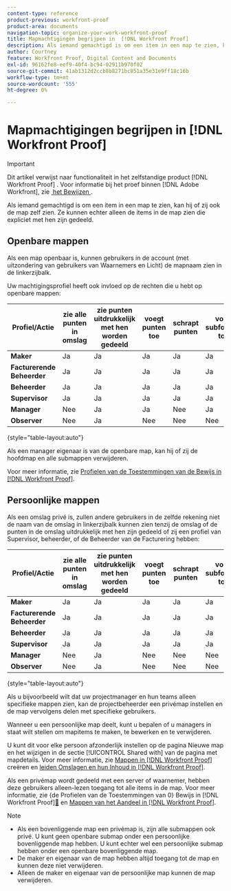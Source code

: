 ```yaml
---
content-type: reference
product-previous: workfront-proof
product-area: documents
navigation-topic: organize-your-work-workfront-proof
title: Mapmachtigingen begrijpen in  [!DNL Workfront Proof]
description: Als iemand gemachtigd is om een item in een map te zien, kan hij of zij ook de map zelf zien. Ze kunnen echter alleen de items in de map zien die expliciet met hen zijn gedeeld.
author: Courtney
feature: Workfront Proof, Digital Content and Documents
exl-id: 96162fe8-eef9-40f4-bc94-02911b970f02
source-git-commit: 41ab1312d2ccb8b8271bc851a35e31e9ff18c16b
workflow-type: tm+mt
source-wordcount: '555'
ht-degree: 0%

---
```


# Mapmachtigingen begrijpen in [!DNL Workfront Proof]

>[!IMPORTANT]
>
>Dit artikel verwijst naar functionaliteit in het zelfstandige product [!DNL Workfront Proof] . Voor informatie bij het proef binnen [!DNL Adobe Workfront], zie [&#x200B; het Bewijzen &#x200B;](../../../review-and-approve-work/proofing/proofing.md).

Als iemand gemachtigd is om een item in een map te zien, kan hij of zij ook de map zelf zien. Ze kunnen echter alleen de items in de map zien die expliciet met hen zijn gedeeld.

## Openbare mappen

Als een map openbaar is, kunnen gebruikers in de account (met uitzondering van gebruikers van Waarnemers en Licht) de mapnaam zien in de linkerzijbalk.

Uw machtigingsprofiel heeft ook invloed op de rechten die u hebt op openbare mappen:

| **Profiel/Actie** | **zie alle punten in omslag** | **zie punten uitdrukkelijk met hen worden gedeeld** | **voegt punten** toe | **schrapt punten** | **voeg subfolders** toe | **schrapping subfolders** | **geef omslagdetails** uit |
|---|---|---|---|---|---|---|---|
| **Maker** | Ja | Ja | Ja | Ja | Ja | Ja | Ja |
| **Facturerende Beheerder** | Ja | Ja | Ja | Ja | Ja | Ja | Ja |
| **Beheerder** | Ja | Ja | Ja | Ja | Ja | Ja | Ja |
| **Supervisor** | Ja | Ja | Ja | Ja | Ja | Ja | Ja |
| **Manager** | Nee | Ja | Ja | Nee | Ja | Nee | Ja |
| **Observer** | Nee | Ja | Nee | Nee | Nee | Nee | Nee |

{style="table-layout:auto"}

Als een manager eigenaar is van de openbare map, kan hij of zij de hoofdmap en alle submappen verwijderen.

Voor meer informatie, zie [&#x200B; Profielen van de Toestemmingen van de Bewijs in  [!DNL Workfront Proof]](../../../workfront-proof/wp-acct-admin/account-settings/proof-perm-profiles-in-wp.md).

## Persoonlijke mappen

Als een omslag privé is, zullen andere gebruikers in de zelfde rekening niet de naam van de omslag in linkerzijbalk kunnen zien tenzij de omslag of de punten in de omslag uitdrukkelijk met hen zijn gedeeld of zij een profiel van Supervisor, beheerder, of de Beheerder van de Facturering hebben:

| **Profiel/Actie** | **zie alle punten in omslag** | **zie punten uitdrukkelijk met hen worden gedeeld** | **voegt punten** toe | **schrapt punten** | **voeg subfolders** toe | **schrapping subfolders** | **geef omslagdetails** uit |
|---|---|---|---|---|---|---|---|
| **Maker** | Ja | Ja | Ja | Ja | Ja | Ja | Ja |
| **Facturerende Beheerder** | Ja | Ja | Ja | Ja | Ja | Ja | Ja |
| **Beheerder** | Ja | Ja | Ja | Ja | Ja | Ja | Ja |
| **Supervisor** | Ja | Ja | Ja | Ja | Ja | Ja | Ja |
| **Manager** | Nee | Ja | Nee | Nee | Nee | Nee | Nee |
| **Observer** | Nee | Ja | Nee | Nee | Nee | Nee | Nee |

{style="table-layout:auto"}

Als u bijvoorbeeld wilt dat uw projectmanager en hun teams alleen specifieke mappen zien, kan de projectbeheerder een privémap instellen en de map vervolgens delen met specifieke gebruikers.

Wanneer u een persoonlijke map deelt, kunt u bepalen of u managers in staat wilt stellen om mapitems te maken, te bewerken en te verwijderen.

U kunt dit voor elke persoon afzonderlijk instellen op de pagina Nieuwe map en het wijzigen in de sectie [!UICONTROL Shared with] van de pagina met mapdetails. Voor meer informatie, zie [&#x200B; Mappen in  [!DNL Workfront Proof]](../../../workfront-proof/wp-work-proofsfiles/organize-your-work/create-folders.md) creëren en [&#x200B; leiden Omslagen en hun Inhoud in  [!DNL Workfront Proof]](../../../workfront-proof/wp-work-proofsfiles/organize-your-work/manage-folders-and-contents.md).

Als een privémap wordt gedeeld met een server of waarnemer, hebben deze gebruikers alleen-lezen toegang tot alle items in de map. Voor meer informatie, zie {de Profielen van de Toestemmingen van 0} Bewijs in  [!DNL Workfront Proof][&#128279;](../../../workfront-proof/wp-acct-admin/account-settings/proof-perm-profiles-in-wp.md) en [&#x200B; Mappen van het Aandeel in  [!DNL Workfront Proof]](../../../workfront-proof/wp-work-proofsfiles/organize-your-work/share-folders.md).

>[!NOTE]
>
>* Als een bovenliggende map een privémap is, zijn alle submappen ook privé. U kunt geen openbare submap onder een persoonlijke bovenliggende map hebben. U kunt echter wel een persoonlijke submap hebben onder een openbare bovenliggende map.
>* De maker en eigenaar van de map hebben altijd toegang tot de map en kunnen deze niet verwijderen.
>* Alleen de maker en eigenaar van de persoonlijke map kunnen de map verwijderen.


